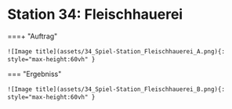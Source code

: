 
# Station 34: Fleischhauerei


===+ "Auftrag"

    ![Image title](assets/34_Spiel-Station_Fleischhauerei_A.png){: style="max-height:60vh" }


=== "Ergebniss"

    ![Image title](assets/34_Spiel-Station_Fleischhauerei_B.png){: style="max-height:60vh" }
